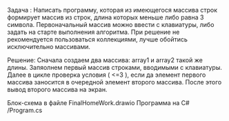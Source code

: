 Задача :
Написать программу, которая из имеющегося массива строк формирует массив из строк, длина которых меньше либо равна 3 символа. Первоначальный массив можно ввести с клавиатуры, либо задать на старте выполнения алгоритма. При решение не рекомендуется пользоваться коллекциями, лучше обойтись исключительно массивами.

Решение:
Сначала создаем два массива: array1 и array2 такой же длины. Запяолнем первый массив строками, вводимыми с клавиатуры. Далее в цикле проверка условия ( <=3 ), если да элемент первого массива заносится в очередной элемент второго массива. После этого вывод второго массива на экран.

Блок-схема в файле FinalHomeWork.drawio
Программа на C# /Program.cs
